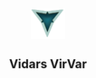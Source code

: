  <header id="navbar">
     <center> <img src="./LOOGOO.png" alt="3 Vs logo" id="logo" width="60" height="55" 
 /> </center>
      <div class="placeholder"><h2 class="placeholder-text">Vidars VirVar</h2></div>
 </header>

<!--
**VidarHeritier/VidarHeritier** is a ✨ _special_ ✨ repository because its `README.md` (this file) appears on your GitHub profile.

Here are some ideas to get you started:

- 🔭 I’m currently working on ...
- 🌱 I’m currently learning ...
- 👯 I’m looking to collaborate on ...
- 🤔 I’m looking for help with ...
- 💬 Ask me about ...
- 📫 How to reach me: ...
- 😄 Pronouns: ...
- ⚡ Fun fact: ...
-->
